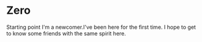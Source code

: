 # Zero
Starting point
I'm a newcomer.I've been here for the first time.
I hope to get to know some friends with the same spirit here.
